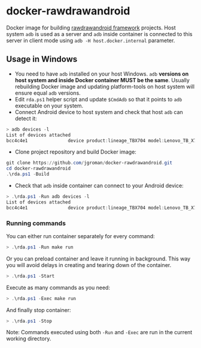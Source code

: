 # docker-rawdrawandroid

Docker image for building [rawdrawandroid framework](https://github.com/cnlohr/rawdrawandroid) projects. Host system `adb` is used as a server and `adb` inside container is connected to this server in client mode using `adb -H host.docker.internal` parameter.

## Usage in Windows

* You need to have `adb` installed on your host Windows. `adb` **versions on host system and inside Docker container MUST be the same**. Usually rebuilding Docker image and updating platform-tools on host system will ensure equal `adb` versions.
* Edit `rda.ps1` helper script and update `$CmdAdb` so that it points to `adb` executable on your system.
* Connect Android device to host system and check that host `adb` can detect it:

```powershell
> adb devices -l
List of devices attached
bcc4c4e1               device product:lineage_TBX704 model:Lenovo_TB_X704F device:X704F transport_id:3
```

* Clone project repository and build Docker image:

```powershell
git clone https://github.com/jgroman/docker-rawdrawandroid.git
cd docker-rawdrawandroid
.\rda.ps1 -Build
```

* Check that `adb` inside container can connect to your Android device:

```powershell
> .\rda.ps1 -Run adb devices -l
List of devices attached
bcc4c4e1               device product:lineage_TBX704 model:Lenovo_TB_X704F device:X704F transport_id:3
```

### Running commands

You can either run container separately for every command:

```powershell
> .\rda.ps1 -Run make run
```

Or you can preload container and leave it running in background. This way you will avoid delays in creating and tearing down of the container.

```powershell
> .\rda.ps1 -Start
```

Execute as many commands as you need:

```powershell
> .\rda.ps1 -Exec make run
```

And finally stop container:

```powershell
> .\rda.ps1 -Stop
```

Note: Commands executed using both `-Run` and `-Exec` are run in the current working directory.
